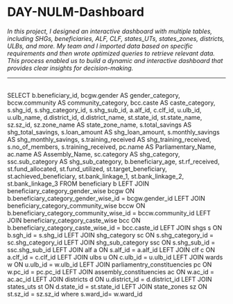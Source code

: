 # DAY-NULM-Dashboard
*In this project, I designed an interactive dashboard with multiple tables, including SHGs, beneficiaries, ALF, CLF, states_UTs, states_zones, districts, ULBs, and more. My team and I imported data based on specific requirements and then wrote optimized queries to retrieve relevant data. This process enabled us to build a dynamic and interactive dashboard that provides clear insights for decision-making.*
<hr>
<br>SELECT
    b.beneficiary_id,
    bcgw.gender AS gender_category,
    bccw.community AS community_category,
    bcc.caste AS caste_category,
    s.shg_id,
    s.shg_category_id,
    s.shg_sub_id,
    a.alf_id,
    c.clf_id,
    u.ulb_id,
    u.ulb_name,
    d.district_id,
    d.district_name,
    st.state_id,
    st.state_name,
    sz.sz_id,
    sz.zone_name AS state_zone_name,
	s.total_savings AS shg_total_savings,
	s.loan_amount AS shg_loan_amount,
	s.monthly_savings AS shg_monthly_savings,
	s.training_received AS shg_training_received,
	s.no_of_members,
	s.training_received,
	pc.name AS Parliamentary_Name,
	ac.name AS Assembly_Name,
	sc.category AS shg_category,
	ssc.sub_category AS shg_sub_category,
    b.beneficiary_age,
    st.rf_received,
	st.fund_allocated,
	st.fund_utilized,
	st.target_beneficiary,
	st.achieved_beneficiary,
	st.bank_linkage_1,
	st.bank_linkage_2,
	st.bank_linkage_3
FROM
    beneficiary b
LEFT JOIN
    beneficiary_category_gender_wise bcgw ON b.beneficiary_category_gender_wise_id = bcgw.gender_id
LEFT JOIN
    beneficiary_category_community_wise bccw ON b.beneficiary_category_community_wise_id = bccw.community_id
LEFT JOIN
    beneficiary_category_caste_wise bcc ON b.beneficiary_category_caste_wise_id = bcc.caste_id
LEFT JOIN
    shgs s ON b.sgh_id = s.shg_id
LEFT JOIN 
	shg_category sc ON s.shg_category_id = sc.shg_category_id
LEFT JOIN
	shg_sub_category ssc ON s.shg_sub_id = ssc.shg_sub_id
LEFT JOIN
    alf a ON s.alf_id = a.alf_id
LEFT JOIN
    clf c ON a.clf_id = c.clf_id
LEFT JOIN
    ulbs u ON c.ulb_id = u.ulb_id
LEFT JOIN
    wards w ON u.ulb_id = w.ulb_id
LEFT JOIN
    parliamentry_constituencies pc ON w.pc_id = pc.pc_id
LEFT JOIN
    assembly_constituencies ac ON w.ac_id = ac.ac_id
LEFT JOIN
    districts d ON u.district_id = d.district_id
LEFT JOIN
    states_uts st ON d.state_id = st.state_id
LEFT JOIN
    state_zones sz ON st.sz_id = sz.sz_id
	where s.ward_id= w.ward_id
